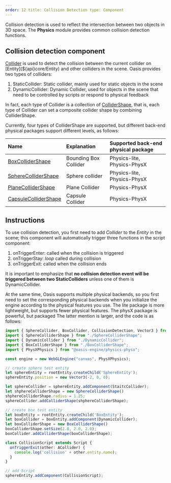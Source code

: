 ```yaml
---
order: 12 title: Collision Detection type: Component
---
```


Collision detection is used to reflect the intersection between two objects in 3D space. The **Physics** module provides
common collision detection functions.

## Collision detection component

[Collider](${api}core/Collider) is used to detect the collision between the current collider
on [Entity](${api}core/Entity) and other colliders in the scene. Oasis provides two types of colliders:

1. StaticCollider: Static collider, mainly used for static objects in the scene
2. DynamicCollider: Dynamic Collider, used for objects in the scene that need to be controlled by scripts or respond to
   physical feedback

In fact, each type of Collider is a collection of [ColliderShape](${api}core/ColliderShape), that is, each type of
Collider can set a composite collider shape by combining ColliderShape.

Currently, four types of ColliderShape are supported, but different back-end physical packages support different levels,
as follows:

| Name | Explanation | Supported back-end physical package |
| :--- | :--- | :--- |
| [BoxColliderShape](${api}core/BoxColliderShape) | Bounding Box Collider | Physics-lite, Physics-PhysX |
| [SphereColliderShape](${api}core/SphereColliderShape) | Sphere collider | Physics-lite, Physics-PhysX |
| [PlaneColliderShape](${api}core/PlaneColliderShape) | Plane Collider | Physics-PhysX |
| [CapsuleColliderShape](${api}core/CapsuleColliderShape) | Capsule Collider | Physics-PhysX |

## Instructions

To use collision detection, you first need to add *Collider* to the *Entity* in the scene; this component will
automatically trigger three functions in the script component:

1. onTriggerEnter: called when the collision is triggered
2. onTriggerStay: *loop* called during collision
3. onTriggerExit: called when the collision ends

It is important to emphasize that **no collision detection event will be triggered between two StaticColliders** unless
one of them is DynamicCollider.

At the same time, Oasis supports multiple physical backends, so you first need to set the corresponding physical
backends when you initialize the engine according to the physical features you use. The lite package is more
lightweight, but supports fewer physical features. The physX package is powerful, but packaged The latter mention is
larger, and the code is as follows:

```typescript
import { SphereCollider, BoxCollider, CollisionDetection, Vector3 } from 'oasis-engine';
import { SphereColliderShape } from "./SphereColliderShape";
import { DynamicCollider } from "./DynamicCollider";
import { BoxColliderShape } from "./BoxColliderShape";
import { PhysXPhysics } from "@oasis-engine/physics-physx";

const engine = new WebGLEngine("canvas", PhysXPhysics);

// create sphere test entity
let sphereEntity = rootEntity.createChild('SphereEntity');
sphereEntity.position = new Vector3(-2, 0, 0);

let sphereCollider = sphereEntity.addComponent(StaitcCollider);
let shphereColliderShape = new SphereColliderShape()
shphereColliderShape.radius = 1.25;
sphereCollider.addColliderShape(shphereColliderShape);

// create box test entity
let boxEntity = rootEntity.createChild('BoxEntity');
let boxCollider = boxEntity.addComponent(DynamicCollider);
let boxColliderShape = new BoxColliderShape()
boxColliderShape.setSize(2.0, 2.0, 2.0);
boxCollider.addColliderShape(boxColliderShape);

class CollisionScript extends Script {
  onTriggerExit(other: ACollider) {
    console.log('collision' + other.entity.name);
  }
}

// add Script
sphereEntity.addComponent(CollisionScript);
```
